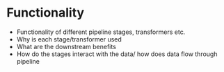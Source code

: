 # Functionality

* Functionality of different pipeline stages, transformers etc. 
* Why is each stage/transformer used
* What are the downstream benefits
* How do the stages interact with the data/ how does data flow through pipeline